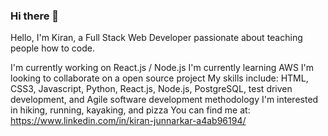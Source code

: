 
### Hi there 👋

Hello, I'm Kiran, a Full Stack Web Developer passionate about teaching people how to code.

I'm currently working on React.js / Node.js
I'm currently learning AWS
I'm looking to collaborate on a open source project
My skills include: HTML, CSS3, Javascript, Python, React.js, Node.js, PostgreSQL, test driven development, and Agile software development methodology
I'm interested in hiking, running, kayaking, and pizza
You can find me at: https://www.linkedin.com/in/kiran-junnarkar-a4ab96194/
